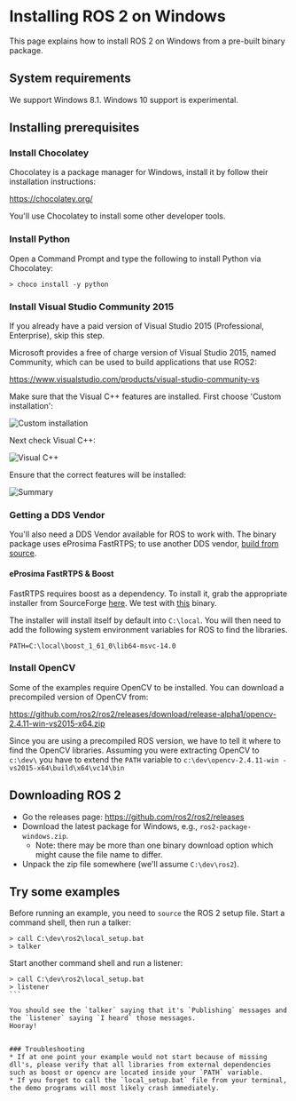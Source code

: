 # Installing ROS 2 on Windows

This page explains how to install ROS 2 on Windows from a pre-built binary package.

## System requirements

We support Windows 8.1. Windows 10 support is experimental.

## Installing prerequisites

### Install Chocolatey

Chocolatey is a package manager for Windows, install it by follow their installation instructions:

https://chocolatey.org/

You'll use Chocolatey to install some other developer tools.

### Install Python

Open a Command Prompt and type the following to install Python via Chocolatey:

```
> choco install -y python
```

### Install Visual Studio Community 2015

If you already have a paid version of Visual Studio 2015 (Professional, Enterprise), skip this step.

Microsoft provides a free of charge version of Visual Studio 2015, named Community, which can be used to build applications that use ROS2:

https://www.visualstudio.com/products/visual-studio-community-vs

Make sure that the Visual C++ features are installed. First choose 'Custom installation':

![Custom installation](http://i.imgur.com/tUcOMOA.png)

Next check Visual C++:

![Visual C++](http://i.imgur.com/yWVEUkm.png)

Ensure that the correct features will be installed:

![Summary](http://i.imgur.com/VxdbA7G.png)

### Getting a DDS Vendor

You'll also need a DDS Vendor available for ROS to work with. The binary package uses eProsima FastRTPS; to use another DDS vendor, [build from source](Windows-Development-Setup).

#### eProsima FastRTPS & Boost

FastRTPS requires boost as a dependency. To install it, grab the appropriate installer from SourceForge [here](http://sourceforge.net/projects/boost/files/boost-binaries/1.61.0/). We test with [this](http://downloads.sourceforge.net/project/boost/boost-binaries/1.61.0/boost_1_61_0-msvc-14.0-64.exe) binary.

The installer will install itself by default into `C:\local`. You will then need to add the following system environment variables for ROS to find the libraries.

`PATH=C:\local\boost_1_61_0\lib64-msvc-14.0`

### Install OpenCV

Some of the examples require OpenCV to be installed. You can download a precompiled version of OpenCV from:

https://github.com/ros2/ros2/releases/download/release-alpha1/opencv-2.4.11-win-vs2015-x64.zip

Since you are using a precompiled ROS version, we have to tell it where to find the OpenCV libraries. Assuming you were extracting OpenCV to `c:\dev\` you have to extend the `PATH` variable to `c:\dev\opencv-2.4.11-win
-vs2015-x64\build\x64\vc14\bin`

## Downloading ROS 2

* Go the releases page: https://github.com/ros2/ros2/releases
* Download the latest package for Windows, e.g., `ros2-package-windows.zip`.
  * Note: there may be more than one binary download option which might cause the file name to differ.
* Unpack the zip file somewhere (we'll assume `C:\dev\ros2`).

## Try some examples

Before running an example, you need to `source` the ROS 2 setup file. Start a command shell, then run a talker:

```
> call C:\dev\ros2\local_setup.bat
> talker
```

Start another command shell and run a listener:

````
> call C:\dev\ros2\local_setup.bat
> listener
```

You should see the `talker` saying that it's `Publishing` messages and the `listener` saying `I heard` those messages.
Hooray!


### Troubleshooting
* If at one point your example would not start because of missing dll's, please verify that all libraries from external dependencies such as boost or opencv are located inside your `PATH` variable.
* If you forget to call the `local_setup.bat` file from your terminal, the demo programs will most likely crash immediately.
